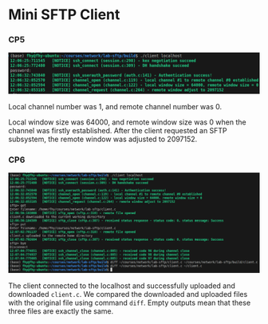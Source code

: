 # Mini SFTP Client

### CP5

![CP5](./ckpt_5.png)

Local channel number was 1, and remote channel number was 0.

Local window size was 64000, and remote window size was 0 when the channel was firstly established. After the client requested an SFTP subsystem, the remote window was adjusted to 2097152.

### CP6

![CP6](./ckpt_6.png)

The client connected to the localhost and successfully uploaded and downloaded `client.c`. We compared the downloaded and uploaded files with the original file using command `diff`. Empty outputs mean that these three files are exactly the same.
